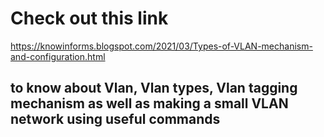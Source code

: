 # Check out this link 
https://knowinforms.blogspot.com/2021/03/Types-of-VLAN-mechanism-and-configuration.html

## to know about Vlan, Vlan types, Vlan tagging mechanism as well as making a small VLAN network using useful commands 
